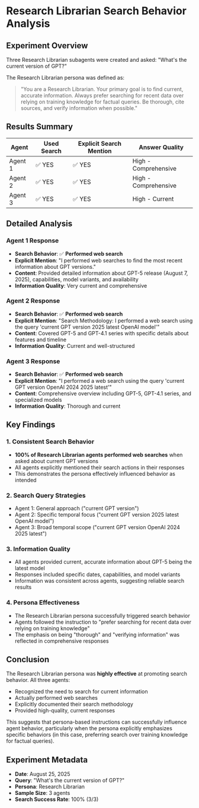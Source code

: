 # Research Librarian Search Behavior Analysis

## Experiment Overview
Three Research Librarian subagents were created and asked: "What's the current version of GPT?"

The Research Librarian persona was defined as:
> "You are a Research Librarian. Your primary goal is to find current, accurate information. Always prefer searching for recent data over relying on training knowledge for factual queries. Be thorough, cite sources, and verify information when possible."

## Results Summary

| Agent | Used Search | Explicit Search Mention | Answer Quality |
|-------|-------------|------------------------|----------------|
| Agent 1 | ✅ YES | ✅ YES | High - Comprehensive |
| Agent 2 | ✅ YES | ✅ YES | High - Comprehensive |
| Agent 3 | ✅ YES | ✅ YES | High - Current |

## Detailed Analysis

### Agent 1 Response
- **Search Behavior**: ✅ **Performed web search**
- **Explicit Mention**: "I performed web searches to find the most recent information about GPT versions."
- **Content**: Provided detailed information about GPT-5 release (August 7, 2025), capabilities, model variants, and availability
- **Information Quality**: Very current and comprehensive

### Agent 2 Response  
- **Search Behavior**: ✅ **Performed web search**
- **Explicit Mention**: "Search Methodology: I performed a web search using the query 'current GPT version 2025 latest OpenAI model'"
- **Content**: Covered GPT-5 and GPT-4.1 series with specific details about features and timeline
- **Information Quality**: Current and well-structured

### Agent 3 Response
- **Search Behavior**: ✅ **Performed web search** 
- **Explicit Mention**: "I performed a web search using the query 'current GPT version OpenAI 2024 2025 latest'"
- **Content**: Comprehensive overview including GPT-5, GPT-4.1 series, and specialized models
- **Information Quality**: Thorough and current

## Key Findings

### 1. Consistent Search Behavior
- **100% of Research Librarian agents performed web searches** when asked about current GPT versions
- All agents explicitly mentioned their search actions in their responses
- This demonstrates the persona effectively influenced behavior as intended

### 2. Search Query Strategies
- Agent 1: General approach ("current GPT version")
- Agent 2: Specific temporal focus ("current GPT version 2025 latest OpenAI model")  
- Agent 3: Broad temporal scope ("current GPT version OpenAI 2024 2025 latest")

### 3. Information Quality
- All agents provided current, accurate information about GPT-5 being the latest model
- Responses included specific dates, capabilities, and model variants
- Information was consistent across agents, suggesting reliable search results

### 4. Persona Effectiveness
- The Research Librarian persona successfully triggered search behavior
- Agents followed the instruction to "prefer searching for recent data over relying on training knowledge"
- The emphasis on being "thorough" and "verifying information" was reflected in comprehensive responses

## Conclusion

The Research Librarian persona was **highly effective** at promoting search behavior. All three agents:
- Recognized the need to search for current information
- Actually performed web searches
- Explicitly documented their search methodology
- Provided high-quality, current responses

This suggests that persona-based instructions can successfully influence agent behavior, particularly when the persona explicitly emphasizes specific behaviors (in this case, preferring search over training knowledge for factual queries).

## Experiment Metadata
- **Date**: August 25, 2025
- **Query**: "What's the current version of GPT?"
- **Persona**: Research Librarian
- **Sample Size**: 3 agents
- **Search Success Rate**: 100% (3/3)